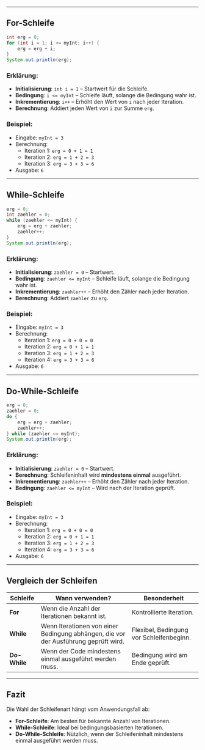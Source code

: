 
---

## For-Schleife 

```java
int erg = 0; 
for (int i = 1; i <= myInt; i++) { 
	erg = erg + i; 
} 
System.out.println(erg);
```

### Erklärung:

- **Initialisierung**: `int i = 1` – Startwert für die Schleife.
- **Bedingung**: `i <= myInt` – Schleife läuft, solange die Bedingung wahr ist.
- **Inkrementierung**: `i++` – Erhöht den Wert von `i` nach jeder Iteration.
- **Berechnung**: Addiert jeden Wert von `i` zur Summe `erg`.

### Beispiel:

- Eingabe: `myInt = 3`
- Berechnung:
    - Iteration 1: `erg = 0 + 1 = 1`
    - Iteration 2: `erg = 1 + 2 = 3`
    - Iteration 3: `erg = 3 + 3 = 6`
- Ausgabe: `6`

---

## While-Schleife

```java
erg = 0; 
int zaehler = 0; 
while (zaehler <= myInt) { 
	erg = erg + zaehler; 
	zaehler++; 
} 
System.out.println(erg);
```

### Erklärung:

- **Initialisierung**: `zaehler = 0` – Startwert.
- **Bedingung**: `zaehler <= myInt` – Schleife läuft, solange die Bedingung wahr ist.
- **Inkrementierung**: `zaehler++` – Erhöht den Zähler nach jeder Iteration.
- **Berechnung**: Addiert `zaehler` zu `erg`.

### Beispiel:

- Eingabe: `myInt = 3`
- Berechnung:
    - Iteration 1: `erg = 0 + 0 = 0`
    - Iteration 2: `erg = 0 + 1 = 1`
    - Iteration 3: `erg = 1 + 2 = 3`
    - Iteration 4: `erg = 3 + 3 = 6`
- Ausgabe: `6`

---

## Do-While-Schleife

```java
erg = 0;
zaehler = 0;
do {
    erg = erg + zaehler;
    zaehler++;
} while (zaehler <= myInt);
System.out.println(erg);

```

### Erklärung:

- **Initialisierung**: `zaehler = 0` – Startwert.
- **Berechnung**: Schleifeninhalt wird **mindestens einmal** ausgeführt.
- **Inkrementierung**: `zaehler++` – Erhöht den Zähler nach jeder Iteration.
- **Bedingung**: `zaehler <= myInt` – Wird nach der Iteration geprüft.

### Beispiel:

- Eingabe: `myInt = 3`
- Berechnung:
    - Iteration 1: `erg = 0 + 0 = 0`
    - Iteration 2: `erg = 0 + 1 = 1`
    - Iteration 3: `erg = 1 + 2 = 3`
    - Iteration 4: `erg = 3 + 3 = 6`
- Ausgabe: `6`

---

## Vergleich der Schleifen 
| Schleife       | Wann verwenden?                                                        | Besonderheit                              |
|----------------|-------------------------------------------------------------------------|------------------------------------------|
| **For**        | Wenn die Anzahl der Iterationen bekannt ist.                           | Kontrollierte Iteration.                 |
| **While**      | Wenn Iterationen von einer Bedingung abhängen, die vor der Ausführung geprüft wird. | Flexibel, Bedingung vor Schleifenbeginn. |
| **Do-While**   | Wenn der Code mindestens einmal ausgeführt werden muss.                | Bedingung wird am Ende geprüft.          |

---

## Fazit

Die Wahl der Schleifenart hängt vom Anwendungsfall ab:

- **For-Schleife**: Am besten für bekannte Anzahl von Iterationen.
- **While-Schleife**: Ideal bei bedingungsbasierten Iterationen.
- **Do-While-Schleife**: Nützlich, wenn der Schleifeninhalt mindestens einmal ausgeführt werden muss.